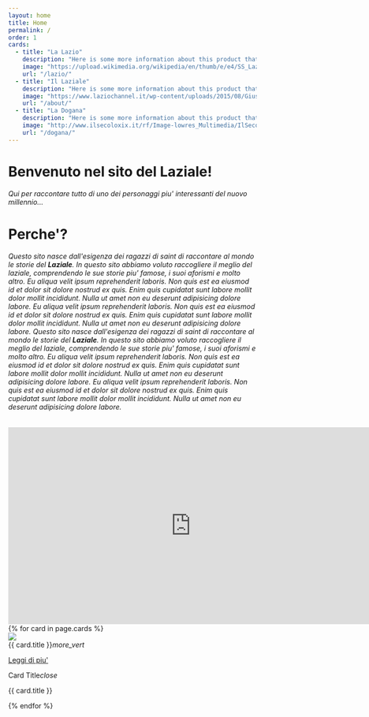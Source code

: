 ```yaml
---
layout: home
title: Home
permalink: /
order: 1
cards:
  - title: "La Lazio"
    description: "Here is some more information about this product that is only revealed once clicked on"
    image: "https://upload.wikimedia.org/wikipedia/en/thumb/e/e4/SS_Lazio.svg/1200px-SS_Lazio.svg.png"
    url: "/lazio/"
  - title: "Il Laziale"
    description: "Here is some more information about this product that is only revealed once clicked on"
    image: "https://www.laziochannel.it/wp-content/uploads/2015/08/Giuseppe-Signori.jpg"
    url: "/about/"
  - title: "La Dogana"
    description: "Here is some more information about this product that is only revealed once clicked on"
    image: "http://www.ilsecoloxix.it/rf/Image-lowres_Multimedia/IlSecoloXIXWEB/italia/foto/2012/08/29/jackpot_salaGiochi_13701-F110207184247--U160764327031lP-440x250.jpg"
    url: "/dogana/"
---
```

<div>
  <div id="img-container">
    <h1 class="header">Benvenuto nel sito del Laziale!</h1>
    <h6>Qui per raccontare tutto di uno dei personaggi piu' interessanti del nuovo millennio...</h6>
  </div>
  <div id="text-container" class="container">
    <div>
      <h1 class="header center">Perche'?</h1>
      <h6 class="header col s12 bold">
        Questo sito nasce dall'esigenza dei ragazzi di saint di raccontare al mondo le storie del 
        <b>Laziale</b>. In questo sito abbiamo voluto raccogliere il meglio del laziale, comprendendo
        le sue storie piu' famose, i suoi aforismi e molto altro.
        Eu aliqua velit ipsum reprehenderit laboris. Non quis est ea eiusmod id et dolor sit dolore nostrud ex quis. Enim quis cupidatat sunt labore mollit dolor mollit incididunt. Nulla ut amet non eu deserunt adipisicing dolore labore.
        Eu aliqua velit ipsum reprehenderit laboris. Non quis est ea eiusmod id et dolor sit dolore nostrud ex quis. Enim quis cupidatat sunt labore mollit dolor mollit incididunt. Nulla ut amet non eu deserunt adipisicing dolore labore.
        Questo sito nasce dall'esigenza dei ragazzi di saint di raccontare al mondo le storie del 
        <b>Laziale</b>. In questo sito abbiamo voluto raccogliere il meglio del laziale, comprendendo
        le sue storie piu' famose, i suoi aforismi e molto altro.
        Eu aliqua velit ipsum reprehenderit laboris. Non quis est ea eiusmod id et dolor sit dolore nostrud ex quis. Enim quis cupidatat sunt labore mollit dolor mollit incididunt. Nulla ut amet non eu deserunt adipisicing dolore labore.
        Eu aliqua velit ipsum reprehenderit laboris. Non quis est ea eiusmod id et dolor sit dolore nostrud ex quis. Enim quis cupidatat sunt labore mollit dolor mollit incididunt. Nulla ut amet non eu deserunt adipisicing dolore labore.
      </h6>
    </div>
  </div>
  <div>
    <div id="video-container">
      <iframe
        width="740"
        height="400"
        src="https://www.youtube.com/embed/MYLWKG4VXX0"
        frameborder="0"
        allow="autoplay; encrypted-media"
        allowfullscreen>
      </iframe>
    </div>
  </div>
  <div id="card-section">
    <div class="container row">
      {% for card in page.cards %}
        <div class="col s12 m4">
            <div class="card small">
              <div class="card-image waves-effect waves-block waves-light">
                <img class="activator" src="{{ card.image }}">
              </div>
              <div class="card-content">
                <span class="card-title activator grey-text text-darken-4">
                  {{ card.title }}<i class="material-icons right">more_vert</i>
                </span>
                <p><a href="{{ card.url }}">Leggi di piu'</a></p>
              </div>
              <div class="card-reveal">
                <span class="card-title grey-text text-darken-4">
                  Card Title<i class="material-icons right">close</i>
                </span>
                <p>
                  {{ card.title }}
                </p>
              </div>
            </div>
        </div>
      {% endfor %}
    </div>
  </div>
</div>